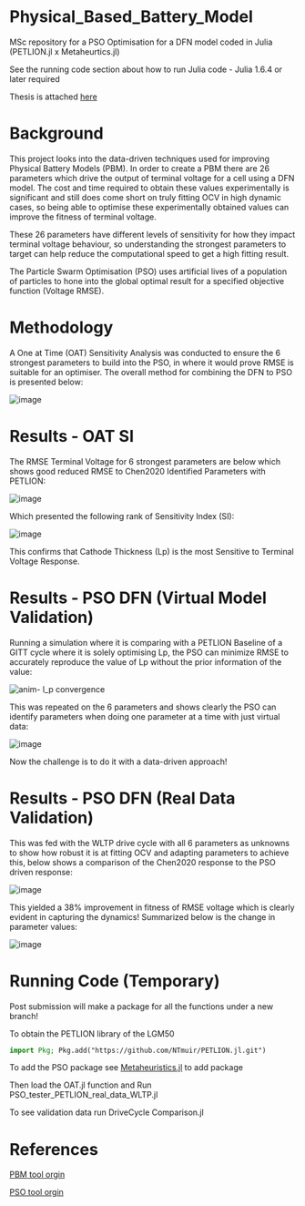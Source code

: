 # Physical_Based_Battery_Model
MSc repository for a PSO Optimisation for a DFN model coded in Julia (PETLION.jl x Metaheurtics.jl)

See the running code section about how to run Julia code - Julia 1.6.4 or later required

Thesis is attached [here](https://github.com/NTmuir/NTM_Physical_Based_Battery_Model/blob/main/17053998_Artifically%20Informed%20Data%20Driven%20Physics%20Based%20Battery%20Model%20Parameterisation%20with%20Particle%20Swarm%20Optimisation%20method%20for%20the%20LGM50%20dataset_ENGR7019.pdf)

# Background
This project looks into the data-driven techniques used for improving Physical Battery Models (PBM). In order to create a PBM there are 26 parameters which drive the output of terminal voltage for a cell using a DFN model. The cost and time required to obtain these values experimentally is significant and still does come short on truly fitting OCV in high dynamic cases, so being able to optimise these experimentally obtained values can improve the fitness of terminal voltage.

These 26 parameters have different levels of sensitivity for how they impact terminal voltage behaviour, so understanding the strongest parameters to target can help reduce the computational speed to get a high fitting result.

The Particle Swarm Optimisation (PSO) uses artificial lives of a population of particles to hone into the global optimal result for a specified objective function (Voltage RMSE).

# Methodology
A One at Time (OAT) Sensitivity Analysis was conducted to ensure the 6 strongest parameters to build into the PSO, in where it would prove RMSE is suitable for an optimiser. The overall method for combining the DFN to PSO is presented below:

![image](https://user-images.githubusercontent.com/83457561/193078851-1ab98247-ca2f-4123-8cbb-ebf1ea1043a6.png)

# Results - OAT SI
The RMSE Terminal Voltage for 6 strongest parameters are below which shows good reduced RMSE to Chen2020 Identified Parameters with PETLION:

![image](https://user-images.githubusercontent.com/83457561/193079668-b34700b3-d4f3-4478-966e-d831176ee6ec.png)

Which presented the following rank of Sensitivity Index (SI):

![image](https://user-images.githubusercontent.com/83457561/193080663-7427bd54-905d-446f-b764-7185e69c4b0e.png)

This confirms that Cathode Thickness (Lp) is the most Sensitive to Terminal Voltage Response.

# Results - PSO DFN (Virtual Model Validation)
Running a simulation where it is comparing with a PETLION Baseline of a GITT cycle where it is solely optimising Lp, the PSO can minimize RMSE to accurately reproduce the value of Lp without the prior information of the value:

![anim- l_p convergence](https://user-images.githubusercontent.com/83457561/193082319-eb46452d-946e-41b1-beaa-c4453798516d.gif)


This was repeated on the 6 parameters and shows clearly the PSO can identify parameters when doing one parameter at a time with just virtual data:

![image](https://user-images.githubusercontent.com/83457561/193084237-f3dbbe20-3ee3-42ac-b4ce-d7d2b8f8b199.png)

Now the challenge is to do it with a data-driven approach!
# Results - PSO DFN (Real Data Validation)
This was fed with the WLTP drive cycle with all 6 parameters as unknowns to show how robust it is at fitting OCV and adapting parameters to achieve this, below shows a comparison of the Chen2020 response to the PSO driven response:

![image](https://user-images.githubusercontent.com/83457561/193083366-2ab0efb3-ecda-4ed0-a529-c63e68b47022.png)

This yielded a 38% improvement in fitness of RMSE voltage which is clearly evident in capturing the dynamics! Summarized below is the change in parameter values:

![image](https://user-images.githubusercontent.com/83457561/193083768-0be65a26-8a90-42e7-95b7-aeb3dd61dc2d.png)

# Running Code (Temporary)
Post submission will make a package for all the functions under a new branch!

To obtain the PETLION library of the LGM50
```julia
import Pkg; Pkg.add("https://github.com/NTmuir/PETLION.jl.git")
```
To add the PSO package see [Metaheuristics.jl](https://github.com/jmejia8/Metaheuristics.jl) to add package

Then load the OAT.jl function and Run PSO_tester_PETLION_real_data_WLTP.jl

To see validation data run DriveCycle Comparison.jl

# References 

[PBM tool orgin](https://github.com/MarcBerliner/PETLION.jl)

[PSO tool orgin](https://github.com/jmejia8/Metaheuristics.jl)

